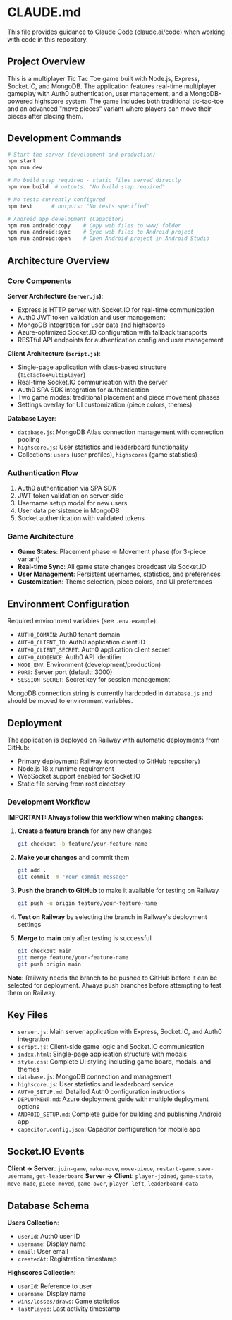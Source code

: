 # CLAUDE.md

This file provides guidance to Claude Code (claude.ai/code) when working with code in this repository.

## Project Overview

This is a multiplayer Tic Tac Toe game built with Node.js, Express, Socket.IO, and MongoDB. The application features real-time multiplayer gameplay with Auth0 authentication, user management, and a MongoDB-powered highscore system. The game includes both traditional tic-tac-toe and an advanced "move pieces" variant where players can move their pieces after placing them.

## Development Commands

```bash
# Start the server (development and production)
npm start
npm run dev

# No build step required - static files served directly
npm run build  # outputs: "No build step required"

# No tests currently configured
npm test      # outputs: "No tests specified"

# Android app development (Capacitor)
npm run android:copy    # Copy web files to www/ folder
npm run android:sync    # Sync web files to Android project
npm run android:open    # Open Android project in Android Studio
```

## Architecture Overview

### Core Components

**Server Architecture (`server.js`)**:
- Express.js HTTP server with Socket.IO for real-time communication
- Auth0 JWT token validation and user management
- MongoDB integration for user data and highscores
- Azure-optimized Socket.IO configuration with fallback transports
- RESTful API endpoints for authentication config and user management

**Client Architecture (`script.js`)**:
- Single-page application with class-based structure (`TicTacToeMultiplayer`)
- Real-time Socket.IO communication with the server
- Auth0 SPA SDK integration for authentication
- Two game modes: traditional placement and piece movement phases
- Settings overlay for UI customization (piece colors, themes)

**Database Layer**:
- `database.js`: MongoDB Atlas connection management with connection pooling
- `highscore.js`: User statistics and leaderboard functionality
- Collections: `users` (user profiles), `highscores` (game statistics)

### Authentication Flow

1. Auth0 authentication via SPA SDK
2. JWT token validation on server-side
3. Username setup modal for new users
4. User data persistence in MongoDB
5. Socket authentication with validated tokens

### Game Architecture

- **Game States**: Placement phase → Movement phase (for 3-piece variant)
- **Real-time Sync**: All game state changes broadcast via Socket.IO
- **User Management**: Persistent usernames, statistics, and preferences
- **Customization**: Theme selection, piece colors, and UI preferences

## Environment Configuration

Required environment variables (see `.env.example`):
- `AUTH0_DOMAIN`: Auth0 tenant domain
- `AUTH0_CLIENT_ID`: Auth0 application client ID
- `AUTH0_CLIENT_SECRET`: Auth0 application client secret
- `AUTH0_AUDIENCE`: Auth0 API identifier
- `NODE_ENV`: Environment (development/production)
- `PORT`: Server port (default: 3000)
- `SESSION_SECRET`: Secret key for session management

MongoDB connection string is currently hardcoded in `database.js` and should be moved to environment variables.

## Deployment

The application is deployed on Railway with automatic deployments from GitHub:
- Primary deployment: Railway (connected to GitHub repository)
- Node.js 18.x runtime requirement
- WebSocket support enabled for Socket.IO
- Static file serving from root directory

### Development Workflow

**IMPORTANT: Always follow this workflow when making changes:**

1. **Create a feature branch** for any new changes
   ```bash
   git checkout -b feature/your-feature-name
   ```

2. **Make your changes** and commit them
   ```bash
   git add .
   git commit -m "Your commit message"
   ```

3. **Push the branch to GitHub** to make it available for testing on Railway
   ```bash
   git push -u origin feature/your-feature-name
   ```

4. **Test on Railway** by selecting the branch in Railway's deployment settings

5. **Merge to main** only after testing is successful
   ```bash
   git checkout main
   git merge feature/your-feature-name
   git push origin main
   ```

**Note:** Railway needs the branch to be pushed to GitHub before it can be selected for deployment. Always push branches before attempting to test them on Railway.

## Key Files

- `server.js`: Main server application with Express, Socket.IO, and Auth0 integration
- `script.js`: Client-side game logic and Socket.IO communication
- `index.html`: Single-page application structure with modals
- `style.css`: Complete UI styling including game board, modals, and themes
- `database.js`: MongoDB connection and management
- `highscore.js`: User statistics and leaderboard service
- `AUTH0_SETUP.md`: Detailed Auth0 configuration instructions
- `DEPLOYMENT.md`: Azure deployment guide with multiple deployment options
- `ANDROID_SETUP.md`: Complete guide for building and publishing Android app
- `capacitor.config.json`: Capacitor configuration for mobile app

## Socket.IO Events

**Client → Server**: `join-game`, `make-move`, `move-piece`, `restart-game`, `save-username`, `get-leaderboard`
**Server → Client**: `player-joined`, `game-state`, `move-made`, `piece-moved`, `game-over`, `player-left`, `leaderboard-data`

## Database Schema

**Users Collection**:
- `userId`: Auth0 user ID
- `username`: Display name
- `email`: User email
- `createdAt`: Registration timestamp

**Highscores Collection**:
- `userId`: Reference to user
- `username`: Display name
- `wins/losses/draws`: Game statistics
- `lastPlayed`: Last activity timestamp